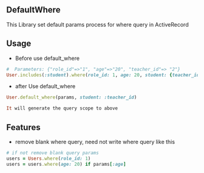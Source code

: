 ## DefaultWhere

This Library set default params process for where query in ActiveRecord

## Usage

- Before use default_where

```ruby
#  Parameters: {"role_id"=>"1", "age"=>"20", "teacher_id"=> "2"}
User.includes(:student).where(role_id: 1, age: 20, student: {teacher_id: 2})

```

- after Use default_where

```ruby
User.default_where(params, student: :teacher_id)

It will generate the query scope to above
```

## Features
- remove blank where query, need not write where query like this

```ruby
# if not remove blank query params
users = Users.where(role_id: 1)
users = users.where(age: 20) if params[:age]
```

